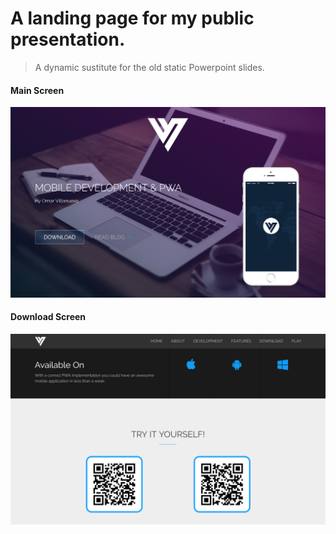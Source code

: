 # A landing page for my public presentation.
> A dynamic sustitute for the old static Powerpoint slides.

#### Main Screen
![Screenshot](screenshot.png)
#### Download Screen
![Screenshot2](screenshot2.png)
